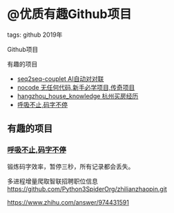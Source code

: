 # @优质有趣Github项目

tags: github 2019年

Github项目


有趣的项目

- [seq2seq-couplet AI自动对对联](https://github.com/wb14123/seq2seq-couplet)
- [nocode 无任何代码,新手必学项目,传奇项目](https://github.com/kelseyhightower/nocode)
- [hangzhou_house_knowledge 杭州买房经历](https://github.com/houshanren/hangzhou_house_knowledge)
- [呼吸不止,码字不停](https://github.com/maebert/themostdangerouswritingapp)

## 有趣的项目

### [呼吸不止,码字不停](https://github.com/maebert/themostdangerouswritingapp)

锻炼码字效率，暂停三秒，所有记录都会丢失。


多进程增量爬取智联招聘职位信息
https://github.com/Python3SpiderOrg/zhilianzhaopin.git


https://www.zhihu.com/answer/974431591

